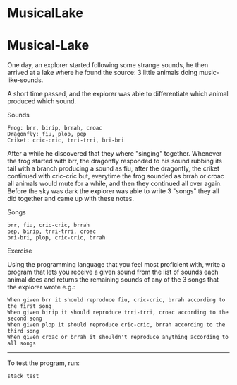 # MusicalLake
# Musical-Lake

One day, an explorer started following some strange sounds, he then arrived at a lake where he found the source: 3 little animals doing music-like-sounds.

A short time passed, and the explorer was able to differentiate which animal produced which sound.

Sounds

    Frog: brr, birip, brrah, croac
    Dragonfly: fiu, plop, pep
    Criket: cric-cric, trri-trri, bri-bri

After a while he discovered that they where "singing" together. Whenever the frog started with brr, the dragonfly responded to his sound rubbing its tail with a branch producing a sound as fiu, after the dragonfly, the criket continued with cric-cric but, everytime the frog sounded as brrah or croac all animals would mute for a while, and then they continued all over again. Before the sky was dark the explorer was able to write 3 "songs" they all did together and came up with these notes.

Songs

    brr, fiu, cric-cric, brrah
    pep, birip, trri-trri, croac
    bri-bri, plop, cric-cric, brrah

Exercise

Using the programming language that you feel most proficient with, write a program that lets you receive a given sound from the list of sounds each animal does and returns the remaining sounds of any of the 3 songs that the explorer wrote e.g.:

    When given brr it should reproduce fiu, cric-cric, brrah according to the first song
    When given birip it should reproduce trri-trri, croac according to the second song
    When given plop it should reproduce cric-cric, brrah according to the third song
    When given croac or brrah it shouldn't reproduce anything according to all songs

______________________________________________________________________________________________

To test the program, run:
```shell
stack test
```
